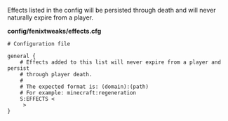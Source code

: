 Effects listed in the config will be persisted through death and will never naturally expire from a player.

**config/fenixtweaks/effects.cfg**

```
# Configuration file

general {
    # Effects added to this list will never expire from a player and persist 
    # through player death.
    # 
    # The expected format is: (domain):(path)
    # For example: minecraft:regeneration
    S:EFFECTS <
     >
}
```